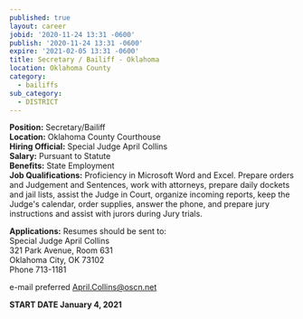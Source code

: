 ```yaml
---
published: true
layout: career
jobid: '2020-11-24 13:31 -0600'
publish: '2020-11-24 13:31 -0600'
expire: '2021-02-05 13:31 -0600'
title: Secretary / Bailiff - Oklahoma
location: Oklahoma County
category:
  - bailiffs
sub_category:
  - DISTRICT
---
```

**Position:** Secretary/Bailiff  
**Location:** Oklahoma County Courthouse  
**Hiring Official:** Special Judge April Collins  
**Salary:** Pursuant to Statute  
**Benefits:** State Employment  
**Job Qualifications:** Proficiency in Microsoft Word and Excel. Prepare orders and Judgement and Sentences, work with attorneys, prepare daily dockets and jail lists, assist the Judge in Court, organize incoming reports, keep the Judge's calendar, order supplies, answer the phone, and prepare jury instructions and assist with jurors during Jury trials.

**Applications:** Resumes should be sent to:  
Special Judge April Collins  
321 Park Avenue, Room 631  
Oklahoma City, OK  73102  
Phone 713-1181
 
e-mail preferred [April.Collins@oscn.net](mailto:April.Collins@oscn.net)

**START DATE January 4, 2021**

